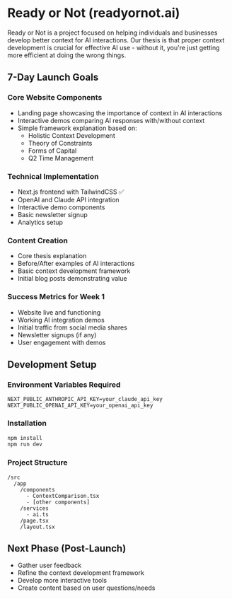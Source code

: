 # Ready or Not (readyornot.ai)

Ready or Not is a project focused on helping individuals and businesses develop better context for AI interactions. Our thesis is that proper context development is crucial for effective AI use - without it, you're just getting more efficient at doing the wrong things.

## 7-Day Launch Goals

### Core Website Components
- Landing page showcasing the importance of context in AI interactions
- Interactive demos comparing AI responses with/without context
- Simple framework explanation based on:
  - Holistic Context Development
  - Theory of Constraints
  - Forms of Capital
  - Q2 Time Management

### Technical Implementation
- Next.js frontend with TailwindCSS ✅
- OpenAI and Claude API integration
- Interactive demo components
- Basic newsletter signup
- Analytics setup

### Content Creation
- Core thesis explanation
- Before/After examples of AI interactions
- Basic context development framework
- Initial blog posts demonstrating value

### Success Metrics for Week 1
- Website live and functioning
- Working AI integration demos
- Initial traffic from social media shares
- Newsletter signups (if any)
- User engagement with demos

## Development Setup

### Environment Variables Required
```
NEXT_PUBLIC_ANTHROPIC_API_KEY=your_claude_api_key
NEXT_PUBLIC_OPENAI_API_KEY=your_openai_api_key
```

### Installation
```bash
npm install
npm run dev
```

### Project Structure
```
/src
  /app
    /components
      - ContextComparison.tsx
      - [other components]
    /services
      - ai.ts
    /page.tsx
    /layout.tsx
```

## Next Phase (Post-Launch)
- Gather user feedback
- Refine the context development framework
- Develop more interactive tools
- Create content based on user questions/needs